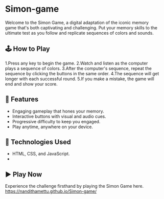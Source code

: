 # Simon-game

Welcome to the Simon Game, a digital adaptation of the iconic memory game that's both captivating and challenging. Put your memory skills to the ultimate test as you follow and replicate sequences of colors and sounds.

## 🕹️ How to Play

1.Press any key to begin the game.
2.Watch and listen as the computer plays a sequence of colors.
3.After the computer's sequence, repeat the sequence by clicking the buttons in the same order.
4.The sequence will get longer with each successful round.
5.If you make a mistake, the game will end and show your score.


## 🎯 Features

- Engaging gameplay that hones your memory.
- Interactive buttons with visual and audio cues.
- Progressive difficulty to keep you engaged.
- Play anytime, anywhere on your device.


## 🚀 Technologies Used

- HTML, CSS, and JavaScript.
- 

## ▶️ Play Now

Experience the challenge firsthand by playing the Simon Game here.
https://nandithamettu.github.io/Simon-game/

